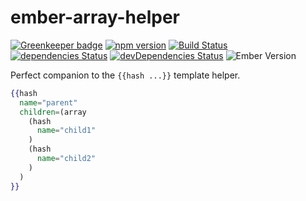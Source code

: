 # ember-array-helper

[![Greenkeeper badge](https://badges.greenkeeper.io/kellyselden/ember-array-helper.svg)](https://greenkeeper.io/)
[![npm version](https://badge.fury.io/js/ember-array-helper.svg)](https://badge.fury.io/js/ember-array-helper)
[![Build Status](https://travis-ci.org/kellyselden/ember-array-helper.svg?branch=master)](https://travis-ci.org/kellyselden/ember-array-helper)
[![dependencies Status](https://david-dm.org/kellyselden/ember-array-helper/status.svg)](https://david-dm.org/kellyselden/ember-array-helper)
[![devDependencies Status](https://david-dm.org/kellyselden/ember-array-helper/dev-status.svg)](https://david-dm.org/kellyselden/ember-array-helper?type=dev)
![Ember Version](https://embadge.io/v1/badge.svg?start=1.13.0)

Perfect companion to the `{{hash ...}}` template helper.

```hbs
{{hash
  name="parent"
  children=(array
    (hash
      name="child1"
    )
    (hash
      name="child2"
    )
  )
}}
```
